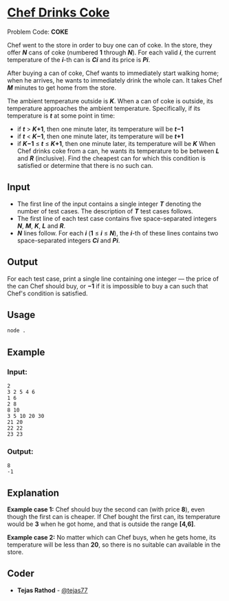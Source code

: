 
# [Chef Drinks Coke](https://www.codechef.com/problems/COKE)
Problem Code: **COKE**

Chef went to the store in order to buy one can of coke. In the store, they offer **_N_** cans of coke (numbered **1** through **_N_**). For each valid **_i_**, the current temperature of the **_i_**-th can is **_Ci_** and its price is **_Pi_**.

After buying a can of coke, Chef wants to immediately start walking home; when he arrives, he wants to immediately drink the whole can. It takes Chef **_M_** minutes to get home from the store.

The ambient temperature outside is **_K_**. When a can of coke is outside, its temperature approaches the ambient temperature. Specifically, if its temperature is **_t_** at some point in time:

- if **_t_** > **_K_+1**, then one minute later, its temperature will be **_t_−1**
- if **_t_** < **_K_−1**, then one minute later, its temperature will be **_t_+1**
- if **_K_−1** ≤ **_t_** ≤ **_K_+1**, then one minute later, its temperature will be **_K_** When Chef drinks coke from a can, he wants its temperature to be between **_L_** and **_R_** (inclusive). Find the cheapest can for which this condition is satisfied or determine that there is no such can.

## Input

- The first line of the input contains a single integer **_T_** denoting the number of test cases. The description of **_T_** test cases follows.
- The first line of each test case contains five space-separated integers **_N_**, **_M_**, **_K_**, **_L_** and **_R_**.
- **_N_** lines follow. For each **_i_** (**1** ≤ **_i_** ≤ **_N_**), the **_i_**-th of these lines contains two space-separated integers **_Ci_** and **_Pi_**.

## Output

For each test case, print a single line containing one integer — the price of the can Chef should buy, or **−1** if it is impossible to buy a can such that Chef's condition is satisfied.

## Usage
```sh
node .
```
## Example
### Input:
```
2
3 2 5 4 6
1 6
2 8
8 10
3 5 10 20 30
21 20
22 22
23 23
```
### Output:
```
8
-1
```
## Explanation

**Example case 1:** Chef should buy the second can (with price **8**), even though the first can is cheaper. If Chef bought the first can, its temperature would be **3** when he got home, and that is outside the range **[4,6]**.

**Example case 2:** No matter which can Chef buys, when he gets home, its temperature will be less than **20**, so there is no suitable can available in the store.

## Coder

* **Tejas Rathod** - [@tejas77](https://github.com/tejas77)
